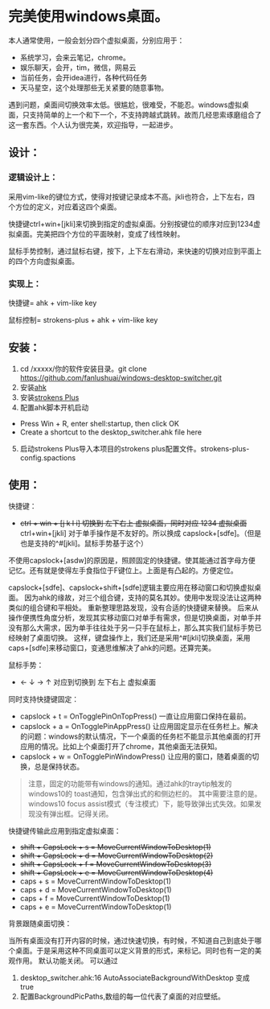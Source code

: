 # 完美使用windows桌面。
本人通常使用，一般会划分四个虚拟桌面，分别应用于：
- 系统学习，会来云笔记，chrome。
- 娱乐聊天，会开，tim，微信，网易云
- 当前任务，会开idea进行，各种代码任务
- 天马星空，这个处理那些无关紧要的随意事物。

遇到问题，桌面间切换效率太低。很尴尬，很难受，不能忍。windows虚拟桌面，只支持简单的上一个和下一个，不支持跨越式跳转。故而几经思索琢磨组合了这一套东西。个人认为很完美，欢迎指导，一起进步。

## 设计：
### 逻辑设计上：
采用vim-like的键位方式，使得对按键记录成本不高。jkli也符合，上下左右，四个方位的定义，对应着这四个桌面。

快捷键ctrl+win+[jkli]来切换到指定的虚拟桌面。分别按键位的顺序对应到1234虚拟桌面。完美把四个方位的平面映射，变成了线性映射。

鼠标手势控制，通过鼠标右键，按下，上下左右滑动，来快速的切换对应到平面上的四个方向虚拟桌面。

### 实现上：

快捷键= ahk + vim-like key

鼠标控制= strokens-plus + ahk + vim-like key

## 安装：
1. cd /xxxxx/你的软件安装目录。git clone https://github.com/fanlushuai/windows-desktop-switcher.git
2. 安装[ahk](https://www.autohotkey.com/)
3. 安装[strokens Plus](https://www.strokesplus.com/downloads/)
4. 配置ahk脚本开机启动
- Press Win + R, enter shell:startup, then click OK
- Create a shortcut to the desktop_switcher.ahk file here
5. 启动strokens Plus导入本项目的strokens plus配置文件。strokens-plus-config.spactions

## 使用：
快捷键：
- ~~ctrl + win + [j k l i] 切换到 左下右上 虚拟桌面，同时对应 1234 虚拟桌面~~
ctrl+win+[jkli] 对于单手操作是不友好的。所以换成 capslock+[sdfe]。（但是也是支持的^#[jkli]。鼠标手势基于这个）

不使用capslock+[asdw]的原因是，照顾固定的快捷键。使其能通过首字母方便记忆。还有就是使得左手食指位于F键位上。上面是有凸起的。方便定位。

capslock+[sdfe]、capslock+shift+[sdfe]逻辑主要应用在移动窗口和切换虚拟桌面。
因为ahk的缘故，对三个组合键，支持的莫名其妙。使用中发现没法让这两种类似的组合键和平相处。
重新整理思路发现，没有合适的快捷键来替换。
后来从操作便携性角度分析，发现其实移动窗口对单手有需求，但是切换桌面，对单手并没有那么大需求，因为单手往往处于另一只手在鼠标上，那么其实我们鼠标手势已经映射了桌面切换。
这样，键盘操作上，我们还是采用^#[jkli]切换桌面，采用caps+[sdfe]来移动窗口，变通思维解决了ahk的问题。还算完美。

鼠标手势：
- ← ↓ → ↑ 对应到切换到  左下右上 虚拟桌面

同时支持快捷键固定：
- capslock + t = OnTogglePinOnTopPress()  一直让应用窗口保持在最前。
- capslock + a = OnTogglePinAppPress()    让应用固定显示在任务栏上。解决的问题：windows的默认情况，下一个桌面的任务栏不能显示其他桌面的打开应用的情况。比如上个桌面打开了chrome，其他桌面无法获知。
- capslock + w = OnTogglePinWindowPress()  让应用的窗口，随着桌面的切换，总是保持状态。

> 注意，固定的功能带有windows的通知。通过ahk的traytip触发的windows10的 toast通知，包含弹出式的和侧边栏的。
  其中需要注意的是。windows10 focus assist模式（专注模式）下，能导致弹出式失效。如果发现没有弹出框。记得关闭。

快捷键传输此应用到指定虚拟桌面：
- ~~shift + CapsLock + s = MoveCurrentWindowToDesktop(1)~~
- ~~shift + CapsLock + d = MoveCurrentWindowToDesktop(2)~~
- ~~shift + CapsLock + f = MoveCurrentWindowToDesktop(3)~~
- ~~shift + CapsLock + e = MoveCurrentWindowToDesktop(4)~~
- caps + s = MoveCurrentWindowToDesktop(1)
- caps + d = MoveCurrentWindowToDesktop(1)
- caps + f = MoveCurrentWindowToDesktop(1)
- caps + e = MoveCurrentWindowToDesktop(1)

背景跟随桌面切换：

当所有桌面没有打开内容的时候，通过快速切换，有时候，不知道自己到底处于哪个桌面。于是采用这种不同桌面可以定义背景的形式，来标记。同时也有一定的美观作用。
默认功能关闭。
可以通过
1. desktop_switcher.ahk:16  AutoAssociateBackgroundWithDesktop 变成true
2. 配置BackgroundPicPaths,数组的每一位代表了桌面的对应壁纸。